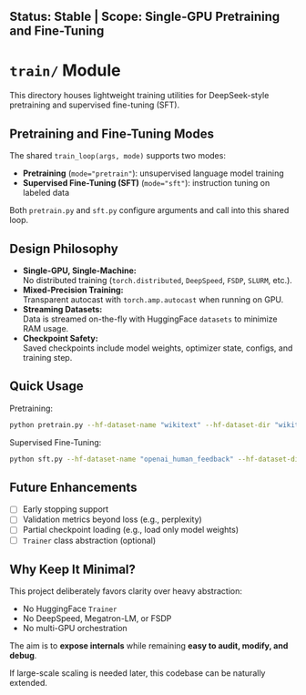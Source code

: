 ## Status: Stable | Scope: Single-GPU Pretraining and Fine-Tuning
# `train/` Module

This directory houses lightweight training utilities for DeepSeek-style pretraining and supervised fine-tuning (SFT).

## Pretraining and Fine-Tuning Modes

The shared `train_loop(args, mode)` supports two modes:
- **Pretraining** (`mode="pretrain"`): unsupervised language model training
- **Supervised Fine-Tuning (SFT)** (`mode="sft"`): instruction tuning on labeled data

Both `pretrain.py` and `sft.py` configure arguments and call into this shared loop.

## Design Philosophy

- **Single-GPU, Single-Machine:**  
  No distributed training (`torch.distributed`, `DeepSpeed`, `FSDP`, `SLURM`, etc.).
- **Mixed-Precision Training:**  
  Transparent autocast with `torch.amp.autocast` when running on GPU.
- **Streaming Datasets:**  
  Data is streamed on-the-fly with HuggingFace `datasets` to minimize RAM usage.
- **Checkpoint Safety:**  
  Saved checkpoints include model weights, optimizer state, configs, and training step.

## Quick Usage

Pretraining:
```bash
python pretrain.py --hf-dataset-name "wikitext" --hf-dataset-dir "wikitext-2-raw-v1"
```

Supervised Fine-Tuning:
```bash
python sft.py --hf-dataset-name "openai_human_feedback" --hf-dataset-dir "rlhf-reward"
```

## Future Enhancements

- [ ] Early stopping support
- [ ] Validation metrics beyond loss (e.g., perplexity)
- [ ] Partial checkpoint loading (e.g., load only model weights)
- [ ] `Trainer` class abstraction (optional)

## Why Keep It Minimal?

This project deliberately favors clarity over heavy abstraction:
- No HuggingFace `Trainer`
- No DeepSpeed, Megatron-LM, or FSDP
- No multi-GPU orchestration

The aim is to **expose internals** while remaining **easy to audit, modify, and debug**.

If large-scale scaling is needed later, this codebase can be naturally extended.

